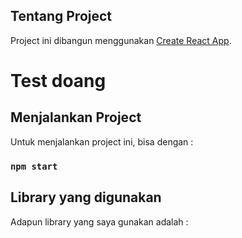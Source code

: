 ## Tentang Project

Project ini dibangun menggunakan [Create React App](https://github.com/facebook/create-react-app).
# Test doang



## Menjalankan Project

Untuk menjalankan project ini, bisa dengan :

### `npm start`

## Library yang digunakan

Adapun library yang saya gunakan adalah :

